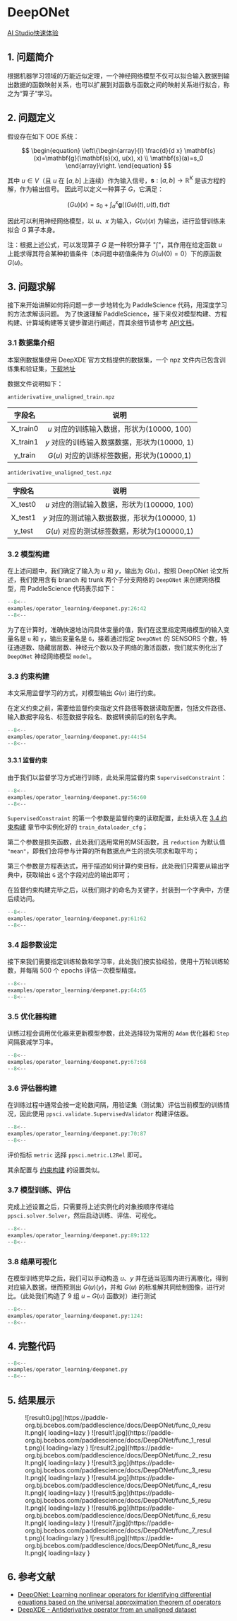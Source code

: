 # DeepONet

<a href="https://aistudio.baidu.com/aistudio/projectdetail/6160556?contributionType=1&sUid=438690&shared=1&ts=1683961088129" class="md-button md-button--primary" style>AI Studio快速体验</a>

## 1. 问题简介

根据机器学习领域的万能近似定理，一个神经网络模型不仅可以拟合输入数据到输出数据的函数映射关系，也可以扩展到对函数与函数之间的映射关系进行拟合，称之为“算子”学习。

## 2. 问题定义

假设存在如下 ODE 系统：

$$
\begin{equation}
\left\{\begin{array}{l}
\frac{d}{d x} \mathbf{s}(x)=\mathbf{g}(\mathbf{s}(x), u(x), x) \\
\mathbf{s}(a)=s_0
\end{array}\right.
\end{equation}
$$

其中 $u \in V$（且 $u$ 在 $[a, b]$ 上连续）作为输入信号，$\mathbf{s}: [a,b] \rightarrow \mathbb{R}^K$ 是该方程的解，作为输出信号。
因此可以定义一种算子 $G$，它满足：

$$
\begin{equation}
(G u)(x)=s_0+\int_a^x \mathbf{g}((G u)(t), u(t), t) d t
\end{equation}
$$

因此可以利用神经网络模型，以 $u$、$x$ 为输入，$G(u)(x)$ 为输出，进行监督训练来拟合 $G$ 算子本身。

注：根据上述公式，可以发现算子 $G$ 是一种积分算子 "$\int$"，其作用在给定函数 $u$ 上能求得其符合某种初值条件（本问题中初值条件为 $G(u)(0)=0$）下的原函数 $G(u)$。

## 3. 问题求解

接下来开始讲解如何将问题一步一步地转化为 PaddleScience 代码，用深度学习的方法求解该问题。
为了快速理解 PaddleScience，接下来仅对模型构建、方程构建、计算域构建等关键步骤进行阐述，而其余细节请参考 [API文档](../api/arch.md)。

### 3.1 数据集介绍

本案例数据集使用 DeepXDE 官方文档提供的数据集，一个 npz 文件内已包含训练集和验证集，[下载地址](https://yaleedu-my.sharepoint.com/personal/lu_lu_yale_edu/_layouts/15/onedrive.aspx?ga=1&id=%2Fpersonal%2Flu%5Flu%5Fyale%5Fedu%2FDocuments%2Fdatasets%2Fdeepxde%2Fdeeponet%5Fantiderivative%5Funaligned)

数据文件说明如下：

`antiderivative_unaligned_train.npz`

|字段名 |   说明     |
|:----:|:---------:|
|X_train0 |$u$ 对应的训练输入数据，形状为(10000, 100) |
|X_train1 |$y$ 对应的训练输入数据数据，形状为(10000, 1)  |
|y_train |$G(u)$ 对应的训练标签数据，形状为(10000,1)  |

`antiderivative_unaligned_test.npz`

|字段名 |   说明     |
|:----:|:---------:|
|X_test0 |$u$ 对应的测试输入数据，形状为(100000, 100) |
|X_test1 |$y$ 对应的测试输入数据数据，形状为(100000, 1)  |
|y_test |$G(u)$ 对应的测试标签数据，形状为(100000,1)  |

### 3.2 模型构建

在上述问题中，我们确定了输入为 $u$ 和 $y$，输出为 $G(u)$，按照 DeepONet 论文所述，我们使用含有 branch 和 trunk 两个子分支网络的 `DeepONet` 来创建网络模型，用 PaddleScience 代码表示如下：

``` py linenums="26"
--8<--
examples/operator_learning/deeponet.py:26:42
--8<--
```

为了在计算时，准确快速地访问具体变量的值，我们在这里指定网络模型的输入变量名是 `u` 和 `y`，输出变量名是 `G`，接着通过指定 `DeepONet` 的 SENSORS 个数，特征通道数、隐藏层层数、神经元个数以及子网络的激活函数，我们就实例化出了 `DeepONet` 神经网络模型 `model`。

### 3.3 约束构建

本文采用监督学习的方式，对模型输出 $G(u)$ 进行约束。

在定义约束之前，需要给监督约束指定文件路径等数据读取配置，包括文件路径、输入数据字段名、标签数据字段名、数据转换前后的别名字典。

``` py linenums="44"
--8<--
examples/operator_learning/deeponet.py:44:54
--8<--
```

#### 3.3.1 监督约束

由于我们以监督学习方式进行训练，此处采用监督约束 `SupervisedConstraint`：

``` py linenums="56"
--8<--
examples/operator_learning/deeponet.py:56:60
--8<--
```

`SupervisedConstraint` 的第一个参数是监督约束的读取配置，此处填入在 [3.4 约束构建](#34) 章节中实例化好的 `train_dataloader_cfg`；

第二个参数是损失函数，此处我们选用常用的MSE函数，且 `reduction` 为默认值 `"mean"`，即我们会将参与计算的所有数据点产生的损失项求和取平均；

第三个参数是方程表达式，用于描述如何计算约束目标，此处我们只需要从输出字典中，获取输出 `G` 这个字段对应的输出即可；

在监督约束构建完毕之后，以我们刚才的命名为关键字，封装到一个字典中，方便后续访问。

``` py linenums="61"
--8<--
examples/operator_learning/deeponet.py:61:62
--8<--
```

### 3.4 超参数设定

接下来我们需要指定训练轮数和学习率，此处我们按实验经验，使用十万轮训练轮数，并每隔 500 个 epochs 评估一次模型精度。

``` py linenums="64"
--8<--
examples/operator_learning/deeponet.py:64:65
--8<--
```

### 3.5 优化器构建

训练过程会调用优化器来更新模型参数，此处选择较为常用的 `Adam` 优化器和 `Step` 间隔衰减学习率。

``` py linenums="67"
--8<--
examples/operator_learning/deeponet.py:67:68
--8<--
```

### 3.6 评估器构建

在训练过程中通常会按一定轮数间隔，用验证集（测试集）评估当前模型的训练情况，因此使用 `ppsci.validate.SupervisedValidator` 构建评估器。

``` py linenums="70"
--8<--
examples/operator_learning/deeponet.py:70:87
--8<--
```

评价指标 `metric` 选择 `ppsci.metric.L2Rel` 即可。

其余配置与 [约束构建](#33) 的设置类似。

### 3.7 模型训练、评估

完成上述设置之后，只需要将上述实例化的对象按顺序传递给 `ppsci.solver.Solver`，然后启动训练、评估、可视化。

``` py linenums="89"
--8<--
examples/operator_learning/deeponet.py:89:122
--8<--
```

### 3.8 结果可视化

在模型训练完毕之后，我们可以手动构造 $u$、$y$ 并在适当范围内进行离散化，得到对应输入数据，继而预测出 $G(u)(y)$，并和 $G(u)$ 的标准解共同绘制图像，进行对比。（此处我们构造了 9 组 $u-G(u)$ 函数对）进行测试

``` py linenums="124"
--8<--
examples/operator_learning/deeponet.py:124:
--8<--
```

## 4. 完整代码

``` py linenums="1" title="deeponet.py"
--8<--
examples/operator_learning/deeponet.py
--8<--
```

## 5. 结果展示

<figure markdown>
  ![result0.jpg](https://paddle-org.bj.bcebos.com/paddlescience/docs/DeepONet/func_0_result.png){ loading=lazy }
  ![result1.jpg](https://paddle-org.bj.bcebos.com/paddlescience/docs/DeepONet/func_1_result.png){ loading=lazy }
  ![result2.jpg](https://paddle-org.bj.bcebos.com/paddlescience/docs/DeepONet/func_2_result.png){ loading=lazy }
  ![result3.jpg](https://paddle-org.bj.bcebos.com/paddlescience/docs/DeepONet/func_3_result.png){ loading=lazy }
  ![result4.jpg](https://paddle-org.bj.bcebos.com/paddlescience/docs/DeepONet/func_4_result.png){ loading=lazy }
  ![result5.jpg](https://paddle-org.bj.bcebos.com/paddlescience/docs/DeepONet/func_5_result.png){ loading=lazy }
  ![result6.jpg](https://paddle-org.bj.bcebos.com/paddlescience/docs/DeepONet/func_6_result.png){ loading=lazy }
  ![result7.jpg](https://paddle-org.bj.bcebos.com/paddlescience/docs/DeepONet/func_7_result.png){ loading=lazy }
  ![result8.jpg](https://paddle-org.bj.bcebos.com/paddlescience/docs/DeepONet/func_8_result.png){ loading=lazy }
</figure>

## 6. 参考文献

- [DeepONet: Learning nonlinear operators for identifying differential equations based on the universal approximation theorem of operators](https://export.arxiv.org/pdf/1910.03193.pdf)
- [DeepXDE - Antiderivative operator from an unaligned dataset](https://deepxde.readthedocs.io/en/latest/demos/operator/antiderivative_unaligned.html)
